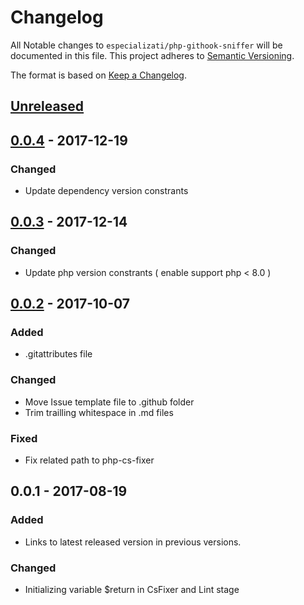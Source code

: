 # Changelog

All Notable changes to `especializati/php-githook-sniffer` will be documented in this file. This project adheres to [Semantic Versioning](http://semver.org/).

The format is based on [Keep a Changelog](http://keepachangelog.com/).


## [Unreleased]

## [0.0.4] - 2017-12-19
### Changed
- Update dependency version constrants

## [0.0.3] - 2017-12-14
### Changed
- Update php version constrants ( enable support php < 8.0 )

## [0.0.2] - 2017-10-07
### Added
- .gitattributes file

### Changed
- Move Issue template file to .github folder
- Trim trailling whitespace in .md files

### Fixed
- Fix related path to php-cs-fixer

## 0.0.1 - 2017-08-19
### Added
- Links to latest released version in previous versions.

### Changed
- Initializing variable $return in CsFixer and Lint stage

[Unreleased]: https://github.com/especializati/php-githook-sniffer/compare/0.0.4...HEAD

[0.0.2]: https://github.com/especializati/php-githook-sniffer/compare/0.0.1...0.0.2
[0.0.3]: https://github.com/especializati/php-githook-sniffer/compare/0.0.2...0.0.3
[0.0.4]: https://github.com/especializati/php-githook-sniffer/compare/0.0.3...0.0.4
